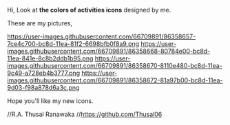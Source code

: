 Hi, Look at **the colors of activities icons** designed by me.

These are my pictures,

https://user-images.githubusercontent.com/66709891/86358657-7ce4c700-bc8d-11ea-81f2-6698bfb0f8a9.png
https://user-images.githubusercontent.com/66709891/86358668-80784e00-bc8d-11ea-841e-8c8b2ddb1b95.png
https://user-images.githubusercontent.com/66709891/86358670-8110e480-bc8d-11ea-9c49-a728eb4b3777.png
https://user-images.githubusercontent.com/66709891/86358672-81a97b00-bc8d-11ea-9d03-f98a878d6a3c.png

Hope you'll like my new icons.

//R.A. Thusal Ranawaka
//https://github.com/Thusal06
